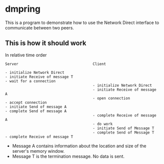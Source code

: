 # dmpring

This is a program to demonstrate how to use the Network Direct
interface to communicate between two peers.

## This is how it should work


In relative time order

```
Server                                  Client

- initialize Network Direct
- initiate Receive of message T
- wait for a connection
                                        - initialize Network Direct
                                        - initiate Receive of message A
                                        - open connection
- accept connection
- initiate Send of message A
- complete Send of message A
                                        - complete Receive of message A
                                        - do work
                                        - initiate Send of Message T
                                        - complete Send of Message T
- complete Receive of message T
```

- Message A contains information about the location and size of the 
server's memory window.
- Message T is the termination message. No data is sent.

